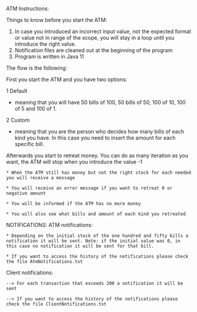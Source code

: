 ATM Instructions:

Things to know before you start the ATM:
1. In case you introduced an incorrect input value, not the expected format or value not in range of the scope, you will stay in a loop until you introduce the right value.
2. Notification files are cleaned out at the beginning of the program
3. Program is written in Java 11



The flow is the following:

First you start the ATM and you have two options:

1 Default 
* meaning that you will have 50 bills of 100, 50 bills of 50, 100 of 10, 100 of 5 and 100 of 1.

2 Custom 
* meaning that you are the person who decides how many bills of each kind you have. In this case you need to insert the amount for each specific bill.

Afterwards you start to retreat money. You can do as many iteration as you want, the ATM will stop when you introduce the value -1

	* When the ATM still has money but not the right stock for each needed you will receive a message
  
	* You will receive an error message if you want to retreat 0 or negative amount
  
	* You will be informed if the ATM has no more money
  
	* You will also see what bills and amount of each kind you retreated
	
	
	
NOTIFICATIONS:
ATM notifications:

	* Depending on the initial stock of the one hundred and fifty bills a notification it will be sent. Note: if the initial value was 0, in this case no notification it will be sent for that bill.
  
	* If you want to access the history of the notifications please check the file AtmNotifications.txt
	
Client notifications:

	--> For each transaction that exceeds 200 a notification it will be sent
  
	--> If you want to access the history of the notifications please check the file ClientNotifications.txt
